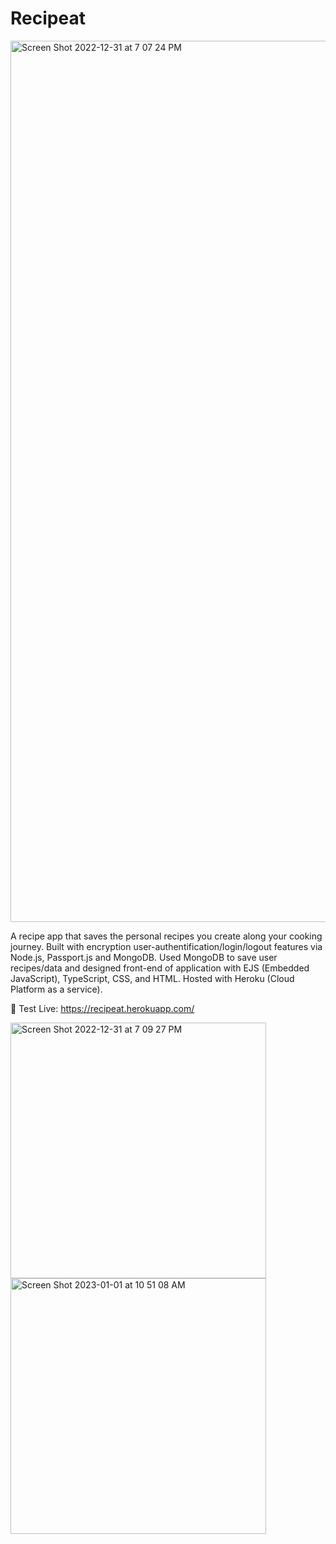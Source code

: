 # Recipeat

<img width="1410" alt="Screen Shot 2022-12-31 at 7 07 24 PM" src="https://user-images.githubusercontent.com/87865378/210160956-eb9f3ee9-3d67-4c7c-aab0-a401ae127b1a.png">

A recipe app that saves the personal recipes you create along your cooking journey. Built with encryption user-authentification/login/logout features via Node.js, Passport.js and MongoDB. Used MongoDB to save user recipes/data and designed front-end of application with EJS (Embedded JavaScript), TypeScript, CSS, and HTML. Hosted with Heroku (Cloud Platform as a service).

🚀 Test Live: https://recipeat.herokuapp.com/

<div display="inline-flex">
<img width="409" alt="Screen Shot 2022-12-31 at 7 09 27 PM" src="https://user-images.githubusercontent.com/87865378/210160959-1aba3179-4ee1-4edc-8788-53232abe4285.png">
<img width="409" alt="Screen Shot 2023-01-01 at 10 51 08 AM" src="https://user-images.githubusercontent.com/87865378/210177038-cb712de9-cd80-4ff2-87c3-b0dd2c5ebe62.png">
</div>


